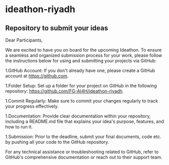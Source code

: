 # ideathon-riyadh
Repository to submit your ideas
----------------

Dear Participants,

We are excited to have you on board for the upcoming Ideathon. To ensure a seamless and organized submission process for your work, please follow the instructions below for using and submitting your projects via GitHub:

1.GitHub Account: If you don't already have one, please create a GitHub account at https://github.com.

1.Folder Setup: Set up a folder for your project on GitHub in the following repository: https://github.com/FG-AI4H/ideathon-riyadh.

1.Commit Regularly: Make sure to commit your changes regularly to track your progress effectively.

1.Documentation: Provide clear documentation within your repository, including a README.md file that explains your idea's purpose, features, and how to run it.

1.Submission: Prior to the deadline, submit your final documents, code etc. by pushing all your code to the GitHub repository.

For any technical assistance or troubleshooting related to GitHub, refer to GitHub's comprehensive documentation or reach out to their support team.

